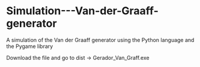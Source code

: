 # Simulation---Van-der-Graaff-generator
A simulation of the Van der Graaff generator using the Python language and the Pygame library


Download the file and go to dist -> Gerador_Van_Graff.exe
